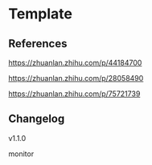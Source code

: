 # Template


## References

https://zhuanlan.zhihu.com/p/44184700

https://zhuanlan.zhihu.com/p/28058490

https://zhuanlan.zhihu.com/p/75721739

## Changelog


v1.1.0

monitor



